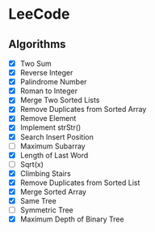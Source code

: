 # LeeCode

## Algorithms

- [X] Two Sum
- [X] Reverse Integer
- [X] Palindrome Number
- [X] Roman to Integer
- [X] Merge Two Sorted Lists
- [X] Remove Duplicates from Sorted Array
- [X] Remove Element
- [X] Implement strStr()
- [X] Search Insert Position
- [ ] Maximum Subarray
- [X] Length of Last Word
- [ ] Sqrt(x)
- [X] Climbing Stairs
- [X] Remove Duplicates from Sorted List
- [X] Merge Sorted Array
- [X] Same Tree
- [ ] Symmetric Tree
- [X] Maximum Depth of Binary Tree

